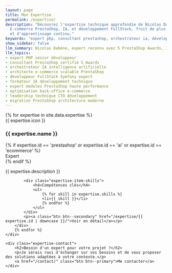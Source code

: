 ```yaml
---
layout: page
title: Mon Expertise
permalink: /expertise/
description: "Découvrez l'expertise technique approfondie de Nicolas Dabène en PHP,
  E-commerce PrestaShop, IA, et développement FullStack, fruit de plus de 15 ans d'expérience
  et d'apprentissage continu."
keywords: "expert php, consultant prestashop, orchestrateur ia, développeur fullstack, leadership technique, expertise logicielle, modules prestashop, expert PrestaShop certifié, développeur PHP senior, architecte e-commerce, intelligence artificielle développement, formation IA développeur, optimisation PrestaShop, modules haute performance"
show_sidebar: false
llm_summary: Nicolas Dabène, expert reconnu avec 5 PrestaShop Awards, 15 ans d'expérience en développement PHP, et pionnier dans l'orchestration d'agents IA pour révolutionner l'efficacité de développement e-commerce.
llm_topics:
- expert PHP senior développeur
- consultant PrestaShop certifié 5 Awards
- orchestrateur IA intelligence artificielle
- architecte e-commerce scalable PrestaShop
- développeur FullStack Symfony expert
- formateur IA développement technique
- expert modules PrestaShop haute performance
- optimisation back-office e-commerce
- leadership technique CTO développement
- migration PrestaShop architecture moderne
---
```

<div class="container">
    <div class="expertise-grid">
        {% for expertise in site.data.expertise %}
        <div class="expertise-item" data-id="{{ expertise.id }}">
            <div class="expertise-item-header">
                <span class="badge expertise-icon">{{ expertise.icon }}</span>
                <h3>{{ expertise.name }}</h3>
                {% if expertise.id == 'prestashop' or expertise.id == 'ai' or expertise.id == 'ecommerce' %}
                <div class="expertise-level-badge">Expert</div>
                {% endif %}
            </div>
            <p class="expertise-item-description">{{ expertise.description }}</p>
            
            <div class="expertise-item-skills">
                <h4>Compétences clés</h4>
                <ul>
                    {% for skill in expertise.skills %}
                    <li>{{ skill }}</li>
                    {% endfor %}
                </ul>
            </div>
            <p><a class="btn btn--secondary" href="/expertise/{{ expertise.id | downcase }}/">Voir en détail</a></p>
        </div>
        {% endfor %}
    </div>
    
    <div class="expertise-contact">
        <h2>Besoin d'un expert pour votre projet ?</h2>
        <p>Je serais ravi d'échanger sur vos besoins et de vous proposer des solutions adaptées à votre contexte.</p>
        <a href="/contact/" class="btn btn--primary">Me contacter</a>
    </div>
</div>